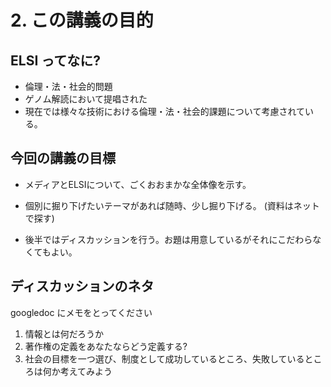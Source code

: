 # 2. この講義の目的

## ELSI ってなに?

- 倫理・法・社会的問題
- ゲノム解読において提唱された
- 現在では様々な技術における倫理・法・社会的課題について考慮されている。

## 今回の講義の目標

- メディアとELSIについて、ごくおおまかな全体像を示す。

- 個別に掘り下げたいテーマがあれば随時、少し掘り下げる。
(資料はネットで探す)

- 後半ではディスカッションを行う。お題は用意しているがそれにこだわらなくてもよい。

## ディスカッションのネタ

googledoc にメモをとってください

1. 情報とは何だろうか
2. 著作権の定義をあなたならどう定義する?
3. 社会の目標を一つ選び、制度として成功しているところ、失敗しているところは何か考えてみよう

